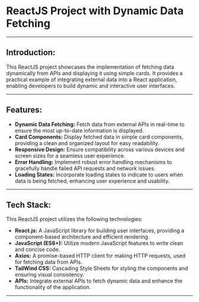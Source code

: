 # ReactJS Project with Dynamic Data Fetching

---

## Introduction:

This ReactJS project showcases the implementation of fetching data dynamically from APIs and displaying it using simple cards. It provides a practical example of integrating external data into a React application, enabling developers to build dynamic and interactive user interfaces.

---

## Features:

- **Dynamic Data Fetching:** Fetch data from external APIs in real-time to ensure the most up-to-date information is displayed.
- **Card Components:** Display fetched data in simple card components, providing a clean and organized layout for easy readability.
- **Responsive Design:** Ensure compatibility across various devices and screen sizes for a seamless user experience.
- **Error Handling:** Implement robust error handling mechanisms to gracefully handle failed API requests and network issues.
- **Loading States:** Incorporate loading states to indicate to users when data is being fetched, enhancing user experience and usability.

---

## Tech Stack:

This ReactJS project utilizes the following technologies:

- **React.js:** A JavaScript library for building user interfaces, providing a component-based architecture and efficient rendering.
- **JavaScript (ES6+):** Utilize modern JavaScript features to write clean and concise code.
- **Axios:** A promise-based HTTP client for making HTTP requests, used for fetching data from APIs.
- **TailWind CSS:** Cascading Style Sheets for styling the components and ensuring visual consistency.
- **APIs:** Integrate external APIs to fetch dynamic data and enhance the functionality of the application.

---
